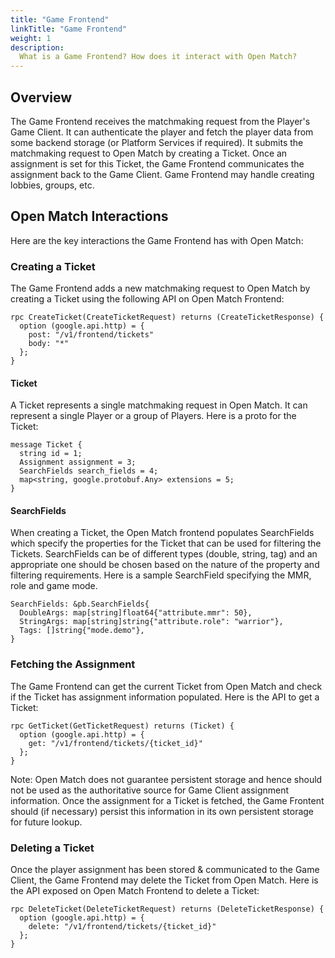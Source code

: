 ```yaml
---
title: "Game Frontend"
linkTitle: "Game Frontend"
weight: 1
description:
  What is a Game Frontend? How does it interact with Open Match?
---
```


## Overview

The Game Frontend receives the matchmaking request from the Player's Game Client. It can authenticate the player and fetch the player data from some backend storage (or Platform Services if required). It submits the matchmaking request to Open Match by creating a Ticket. Once an assignment is set for this Ticket, the Game Frontend communicates the assignment back to the Game Client. Game Frontend may handle creating lobbies, groups, etc.

## Open Match Interactions

Here are the key interactions the Game Frontend has with Open Match:

### Creating a Ticket

The Game Frontend adds a new matchmaking request to Open Match by creating a Ticket using the following API on Open Match Frontend:

```
rpc CreateTicket(CreateTicketRequest) returns (CreateTicketResponse) {
  option (google.api.http) = {
    post: "/v1/frontend/tickets"
    body: "*"
  };
}
```

#### Ticket

A Ticket represents a single matchmaking request in Open Match. It can represent a single Player or a group of Players. Here is a proto for the Ticket:

```
message Ticket {
  string id = 1;
  Assignment assignment = 3;
  SearchFields search_fields = 4;
  map<string, google.protobuf.Any> extensions = 5;
}
```

#### SearchFields

When creating a Ticket, the Open Match frontend populates SearchFields which specify the properties for the Ticket that can be used for filtering the Tickets. SearchFields can be of different types (double, string, tag) and an appropriate one should be chosen based on the nature of the property and filtering requirements. Here is a sample SearchField specifying the MMR, role and game mode.

```
SearchFields: &pb.SearchFields{
  DoubleArgs: map[string]float64{"attribute.mmr": 50},
  StringArgs: map[string]string{"attribute.role": "warrior"},
  Tags: []string{"mode.demo"},
}
```

### Fetching the Assignment

The Game Frontend can get the current Ticket from Open Match and check if the Ticket has assignment information populated. Here is the API to get a Ticket:

```
rpc GetTicket(GetTicketRequest) returns (Ticket) {
  option (google.api.http) = {
    get: "/v1/frontend/tickets/{ticket_id}"
  };
}
```

Note: Open Match does not guarantee persistent storage and hence should not be used as the authoritative source for Game Client assignment information. Once the assignment for a Ticket is fetched, the Game Frontent should (if necessary) persist this information in its own persistent storage for future lookup.

### Deleting a Ticket

Once the player assignment has been stored & communicated to the Game Client, the Game Frontend may delete the Ticket from Open Match. Here is the API exposed on Open Match Frontend to delete a Ticket:

```
rpc DeleteTicket(DeleteTicketRequest) returns (DeleteTicketResponse) {
  option (google.api.http) = {
    delete: "/v1/frontend/tickets/{ticket_id}"
  };
}
```
